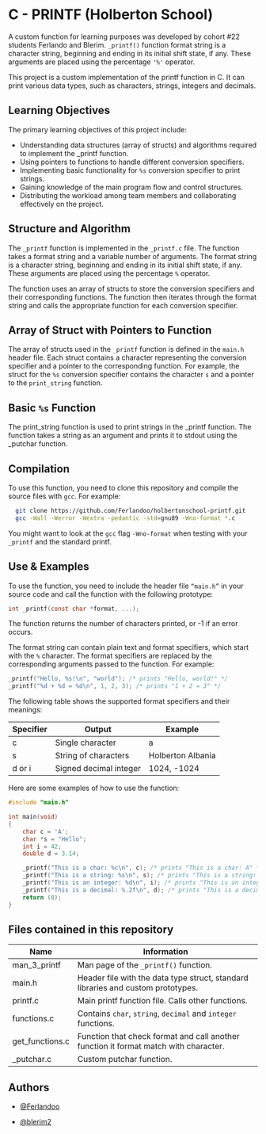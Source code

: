 
# C - PRINTF (Holberton School) 

A custom function for learning purposes was developed by cohort #22 students Ferlando and Blerim. `_printf()` function format string is a character string, beginning and ending in its initial shift state, if any. These arguments are placed using the percentage `'%'` operator.

This project is a custom implementation of the printf function in C. It can print various data types, such as characters, strings, integers and decimals.

## Learning Objectives

The primary learning objectives of this project include:
* Understanding data structures (array of structs) and algorithms required to implement the _printf function.
* Using pointers to functions to handle different conversion specifiers.
* Implementing basic functionality for `%s` conversion specifier to print strings.
* Gaining knowledge of the main program flow and control structures.
* Distributing the workload among team members and collaborating effectively on the project.

## Structure and Algorithm
The `_printf` function is implemented in the `_printf.c` file. The function takes a format string and a variable number of arguments. The format string is a character string, beginning and ending in its initial shift state, if any. These arguments are placed using the percentage `%` operator.

The function uses an array of structs to store the conversion specifiers and their corresponding functions. The function then iterates through the format string and calls the appropriate function for each conversion specifier.

## Array of Struct with Pointers to Function
The array of structs used in the `_printf` function is defined in the `main.h` header file. Each struct contains a character representing the conversion specifier and a pointer to the corresponding function. For example, the struct for the `%s` conversion specifier contains the character `s` and a pointer to the `print_string` function.

## Basic `%s` Function
The print_string function is used to print strings in the _printf function. The function takes a string as an argument and prints it to stdout using the _putchar function.

## Compilation

To use this function, you need to clone this repository and compile the source files with `gcc`. For example:

```bash
  git clone https://github.com/Ferlandoo/holbertonschool-printf.git
  gcc -Wall -Werror -Wextra -pedantic -std=gnu89 -Wno-format *.c
```
You might want to look at the `gcc` flag `-Wno-format` when testing with your `_printf` and the standard printf.
## Use & Examples
To use the function, you need to include the header file `“main.h”` in your source code and call the function with the following prototype:

```c
int _printf(const char *format, ...);
```
The function returns the number of characters printed, or -1 if an error occurs.

The format string can contain plain text and format specifiers, which start with the `%` character. The format specifiers are replaced by the corresponding arguments passed to the function. For example:

```c
_printf("Hello, %s!\n", "world"); /* prints "Hello, world!" */
_printf("%d + %d = %d\n", 1, 2, 3); /* prints "1 + 2 = 3" */
```
The following table shows the supported format specifiers and their meanings:

| Specifier  | Output | Example |
| ------------- | ------------- | ------------- |
| c  | 	Single character  | a |
| s  | String of characters  | Holberton Albania |
| d or i  | Signed decimal integer  | 1024, -1024 |

Here are some examples of how to use the function:
```c
#include "main.h"

int main(void)
{
    char c = 'A';
    char *s = "Hello";
    int i = 42;
    double d = 3.14;

    _printf("This is a char: %c\n", c); /* prints "This is a char: A" */
    _printf("This is a string: %s\n", s); /* prints "This is a string: Hello" */
    _printf("This is an integer: %d\n", i); /* prints "This is an integer: 42" */
    _printf("This is a decimal: %.2f\n", d); /* prints "This is a decimal: 3.14" */
    return (0);
}

```
## Files contained in this repository 

| Name  | Information |
| ------------- | ------------- |
| man_3_printf  | 	Man page of the `_printf()` function.  |
| main.h  | Header file with the data type struct, standard libraries and custom prototypes.  |
| printf.c  | Main printf function file. Calls other functions.  |
| functions.c | Contains `char`, `string`, `decimal` and `integer` functions. |
| get_functions.c | Function that check format and call another function it format match with character. |
| _putchar.c | Custom putchar function. |

## Authors

- [@Ferlandoo](https://www.github.com/Ferlandoo)

- [@blerim2](https://github.com/blerim2)
